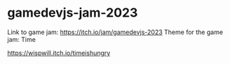 # gamedevjs-jam-2023
Link to game jam: https://itch.io/jam/gamedevjs-2023
Theme for the game jam: Time

https://wispwill.itch.io/timeishungry
